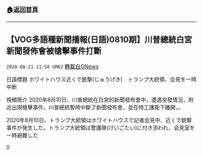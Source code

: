 ###  [:house:返回首頁](https://github.com/ourhimalayas/txt)
---

## 【VOG多語種新聞播報(日語)0810期】川普總統白宮新聞發佈會被槍擊事件打斷
`2020-08-21 11:58 GM62` [轉載自GNews](https://gnews.org/zh-hant/310144/)

日語標題 ホワイトハウス近くで銃撃(じゅうげき)　トランプ大統領、会見を一時中断

視頻簡介
2020年8月10日，川普總統在白宮的新聞發布會中，遭遇突發情況，附近出現槍擊事件。川普總統暫時中斷了新聞發布會，並在特工護衛下離開，。

2020年8月10日、トランプ大統領はホワイトハウスで記者会見中、近くで銃撃事件が発生した。トランプ大統領は警護隊(けいごたい)に付き添われ、会見室を一時避難した

0
